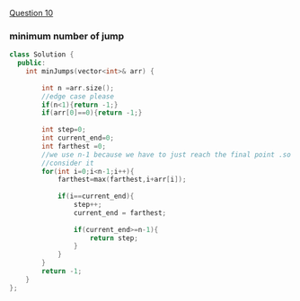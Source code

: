 <a href="https://practice.geeksforgeeks.org/problems/minimum-number-of-jumps/0">Question 10</a>

### minimum number of jump

```cpp
class Solution {
  public:
    int minJumps(vector<int>& arr) {
        
        int n =arr.size();
        //edge case please
        if(n<1){return -1;}
        if(arr[0]==0){return -1;}
        
        int step=0;
        int current_end=0;
        int farthest =0;
        //we use n-1 because we have to just reach the final point .so we 
        //consider it 
        for(int i=0;i<n-1;i++){
            farthest=max(farthest,i+arr[i]);
            
            if(i==current_end){
                step++;
                current_end = farthest;
                
                if(current_end>=n-1){
                    return step;
                }
            }
        }
        return -1;
    }
};
```